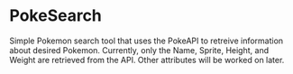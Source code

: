 # PokeSearch

 Simple Pokemon search tool that uses the PokeAPI to retreive information about desired Pokemon.
 Currently, only the Name, Sprite, Height, and Weight are retrieved from the API. Other attributes will be worked on later.
 
